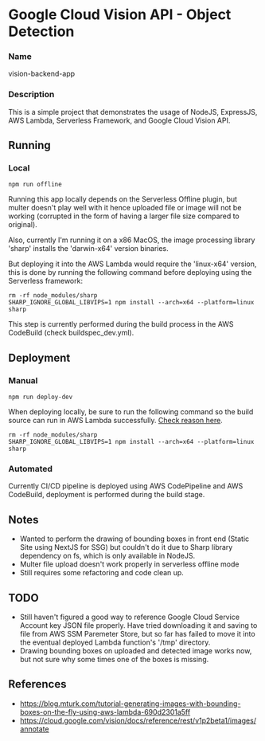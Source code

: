 # Google Cloud Vision API - Object Detection

### Name

vision-backend-app

### Description

This is a simple project that demonstrates the usage of NodeJS, ExpressJS, AWS Lambda, Serverless Framework, and Google Cloud Vision API.

## Running

### Local

    npm run offline

Running this app locally depends on the Serverless Offline plugin, but multer doesn't play well with it hence uploaded file or image will not be working (corrupted in the form of having a larger file size compared to original).

Also, currently I'm running it on a x86 MacOS, the image processing library 'sharp' installs the 'darwin-x64' version binaries.

But deploying it into the AWS Lambda would require the 'linux-x64' version, this is done by running the following command before deploying using the Serverless framework:

    rm -rf node_modules/sharp
    SHARP_IGNORE_GLOBAL_LIBVIPS=1 npm install --arch=x64 --platform=linux sharp

This step is currently performed during the build process in the AWS CodeBuild (check buildspec_dev.yml).

## Deployment

### Manual

    npm run deploy-dev

When deploying locally, be sure to run the following command so the build source can run in AWS Lambda successfully. [Check reason here](#deployment]).

    rm -rf node_modules/sharp
    SHARP_IGNORE_GLOBAL_LIBVIPS=1 npm install --arch=x64 --platform=linux sharp

### Automated

Currently CI/CD pipeline is deployed using AWS CodePipeline and AWS CodeBuild, deployment is performed during the build stage.

## Notes

- Wanted to perform the drawing of bounding boxes in front end (Static Site using NextJS for SSG) but couldn't do it due to Sharp library dependency on fs, which is only available in NodeJS.
- Multer file upload doesn't work properly in serverless offline mode
- Still requires some refactoring and code clean up.

## TODO

- Still haven't figured a good way to reference Google Cloud Service Account key JSON file properly. Have tried downloading it and saving to file from AWS SSM Paremeter Store, but so far has failed to move it into the eventual deployed Lambda function's '/tmp' directory.
- Drawing bounding boxes on uploaded and detected image works now, but not sure why some times one of the boxes is missing.

## References

- https://blog.mturk.com/tutorial-generating-images-with-bounding-boxes-on-the-fly-using-aws-lambda-690d2301a5ff
- https://cloud.google.com/vision/docs/reference/rest/v1p2beta1/images/annotate
